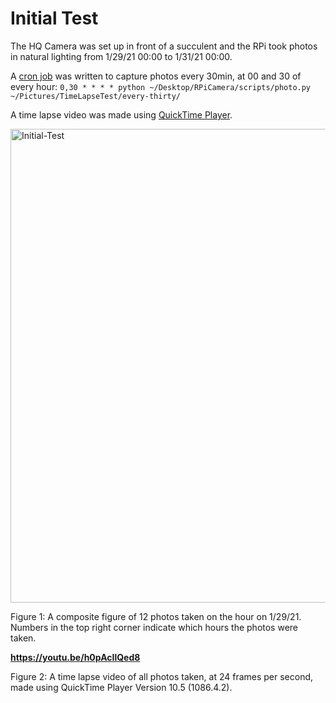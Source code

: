 # Initial Test

The HQ Camera was set up in front of a succulent and the RPi took photos in natural lighting from 1/29/21 00:00 to 1/31/21 00:00.

A [cron job](https://en.wikipedia.org/wiki/Cron) was written to capture photos every 30min, at 00 and 30 of every hour: `0,30 * * * * python ~/Desktop/RPiCamera/scripts/photo.py ~/Pictures/TimeLapseTest/every-thirty/`

A time lapse video was made using [QuickTime Player](https://en.wikipedia.org/wiki/QuickTime).

<img width="758" alt="Initial-Test" src="https://user-images.githubusercontent.com/66045478/125981401-34af4993-21b3-4744-93b7-e32eae66863a.png">

Figure 1: A composite figure of 12 photos taken on the hour on 1/29/21. Numbers in the top right corner indicate which hours the photos were taken.

**https://youtu.be/h0pAcIlQed8**

Figure 2: A time lapse video of all photos taken, at 24 frames per second, made using QuickTime Player Version 10.5 (1086.4.2).